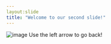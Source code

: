 ```yaml
---
layout:slide
title: "Welcome to our second slide!"
---
```

![image](https://user-images.githubusercontent.com/94398264/142508077-5ad3ff94-0e78-4cda-a29c-810164d5826a.png)
Use the left arrow to go back!
